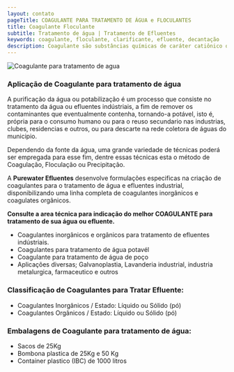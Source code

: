 ```yaml
---
layout: contato
pageTitle: COAGULANTE PARA TRATAMENTO DE ÁGUA e FLOCULANTES
title: Coagulante Floculante
subtitle: Tratamento de água | Tratamento de Efluentes  
keywords: coagulante, floculante, clarificante, efluente, decantação
description: Coagulante são substâncias químicas de caráter catiônico que tem como função principal desestabilizar as partículas coloidais que formam o efluente
---
```

<img class="img-responsive pull-center" style="max-width: 70%;" src="../../website/images/Coagulante para tratamento de agua.png" alt="Coagulante para tratamento de agua">
<br />

### Aplicação de Coagulante para tratamento de água

A purificação da água ou potabilização é um processo que consiste no tratamento da água ou efluentes indústriais, a fim de remover os contaminantes que eventualmente contenha, tornando-a potável, isto é, própria para o consumo humano ou para o reuso secundario nas industrias, clubes, residencias e outros, ou para descarte na rede coletora de águas do municipio.

Dependendo da fonte da água, uma grande variedade de técnicas poderá ser empregada para esse fim, dentre essas técnicas esta o método de Coagulação, Floculação ou Precipitação.

A **Purewater Efluentes** desenvolve formulações especificas na criação de coagulantes para o tratamento de água e efluentes industrial, disponibilizando uma linha completa de coagulantes inorgânicos e coagulates orgânicos.


**Consulte a area técnica para indicação do melhor COAGULANTE para tratamento de sua água ou efluente.**

>
- Coagulantes inorgânicos e orgânicos para tratamento de efluentes indústriais.
- Coagulantes para tratamento de água potavél
- Coagulante para tratamento de água de poço
- Aplicações diversas; Galvanoplastia, Lavanderia industrial, industria metalurgica, farmaceutico e outros
>

### Classificação de Coagulantes para Tratar Efluente:

- Coagulantes Inorgânicos / Estado: Líquido ou Sólido (pó)
- Coagulantes Orgânicos   / Estado: Líquido ou Sólido (pó)

### Embalagens de Coagulante para tratamento de água:

- Sacos de 25Kg 
- Bombona plastica de 25Kg e 50 Kg
- Container plastico (IBC) de 1000 litros

